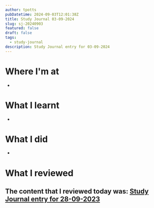 ```yaml
---
author: tpotts
pubDatetime: 2024-09-03T12:01:38Z
title: Study Journal 03-09-2024
slug: sj-20240903
featured: false
draft: false
tags:
  - study-journal
description: Study Journal entry for 03-09-2024
---
```


# Where I'm at

-

# What I learnt

-

# What I did

-

# What I reviewed

## The content that I reviewed today was: [Study Journal entry for 28-09-2023](./sj-20230928.md)

